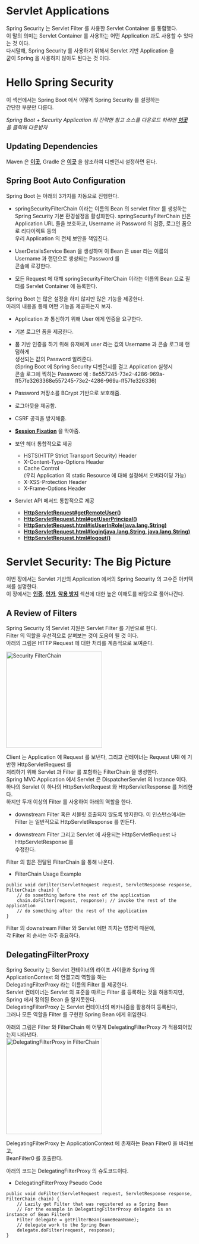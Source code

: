 Servlet Applications
=====================
Spring Security 는 Servlet Filter 를 사용한 Servlet Container 를 통합했다.  
이 말의 의미는 Servlet Container 를 사용하는 어떤 Application 과도 사용할 수 있다는 것 이다.  
다시말해, Spring Security 를 사용하기 위해서 Servlet 기반 Application 을  
굳이 Spring 을 사용하지 않아도 된다는 것 이다.  

# Hello Spring Security
이 섹션에서는 Spring Boot 에서 어떻게 Spring Security 를 설정하는  
간단한 부분만 다룬다.    

_Spring Boot + Security Application 의 간략한 참고 소스를 다운로드 하려면
[**이곳**](https://start.spring.io/starter.zip?type=maven-project&language=java&packaging=jar&jvmVersion=1.8&groupId=example&artifactId=hello-security&name=hello-security&description=Hello%20Security&packageName=example.hello-security&dependencies=web,security) 을 클릭해 다운받자_  

## Updating Dependencies
Maven 은 [**이곳**](https://docs.spring.io/spring-security/site/docs/current/reference/html5/#getting-maven-boot), Gradle 은 [**이곳**](https://docs.spring.io/spring-security/site/docs/current/reference/html5/#getting-gradle-boot) 을 참조하여 디펜던시 설정하면 된다.  

## Spring Boot Auto Configuration
Spring Boot 는 아래의 3가지를 자동으로 진행한다.  
* springSecurityFilterChain 이라는 이름의 Bean 의 servlet filter 를 생성하는  
Spring Security 기본 환경설정을 활성화한다. springSecurityFilterChain 빈은  
Application URL 들을 보호하고, Username 과 Password 의 검증, 로그인 폼으로 리다이렉트 등의  
우리 Application 의 전체 보안을 책임진다.  

* UserDetailsService Bean 을 생성하며 이 Bean 은 user 라는 이름의 Username 과 랜던으로 생성되는 Password 를  
콘솔에 로깅한다.  

* 모든 Request 에 대해 springSecurityFilterChain 이라는 이름의 Bean 으로 필터를 Servlet Container 에 등록한다.  

Spring Boot 는 많은 설정을 하지 않지만 많은 기능을 제공한다.  
아래의 내용을 통해 어떤 기능을 제공하는지 보자.  

* Application 과 통신하기 위해 User 에게 인증을 요구한다.  

* 기본 로그인 폼을 제공한다.  

* 폼 기반 인증을 하기 위해 유저에게 user 라는 값의 Username 과 콘솔 로그에 랜덤하게  
생선되는 값의 Password 알려준다.  
(Spring Boot 에 Spring Security 디펜던시를 걸고 Application 실행시  
콘솔 로그에 찍히는 Password 예 : 8e557245-73e2-4286-969a-ff57fe3263368e557245-73e2-4286-969a-ff57fe326336)  

* Password 저장소를 BCrypt 기반으로 보호해줌.

* 로그아웃을 제공함.

* CSRF 공격을 방지해줌.

* [**Session Fixation**](https://en.wikipedia.org/wiki/Session_fixation) 을 막아줌.

* 보안 헤더 통합적으로 제공
    * HSTS(HTTP Strict Transport Security) Header
    * X-Content-Type-Options Header
    * Cache Control   
    (우리 Application 의 static Resource 에 대해 설정해서 오버라이딩 가능)
    * X-XSS-Protection Header
    * X-Frame-Options Header
    
* Servlet API 메서드 통합적으로 제공
    * [**HttpServletRequest#getRemoteUser()**](https://docs.oracle.com/javaee/6/api/javax/servlet/http/HttpServletRequest.html#getRemoteUser())
    * [**HttpServletRequest.html#getUserPrincipal()**](https://docs.oracle.com/javaee/6/api/javax/servlet/http/HttpServletRequest.html#getUserPrincipal())
    * [**HttpServletRequest.html#isUserInRole(java.lang.String)**](https://docs.oracle.com/javaee/6/api/javax/servlet/http/HttpServletRequest.html#isUserInRole(java.lang.String))
    * [**HttpServletRequest.html#login(java.lang.String, java.lang.String)**](https://docs.oracle.com/javaee/6/api/javax/servlet/http/HttpServletRequest.html#login(java.lang.String,%20java.lang.String))
    * [**HttpServletRequest.html#logout()**](https://docs.oracle.com/javaee/6/api/javax/servlet/http/HttpServletRequest.html#logout())

# Servlet Security: The Big Picture
이번 장에서는 Servlet 기반의 Application 에서의 Spring Security 의 고수준 아키텍쳐를 설명한다.  
이 장에서는 [**인증**](https://docs.spring.io/spring-security/site/docs/current/reference/html5/#servlet-authentication), [**인가**](https://docs.spring.io/spring-security/site/docs/current/reference/html5/#servlet-authorization), [**악용 방지**](https://docs.spring.io/spring-security/site/docs/current/reference/html5/#servlet-exploits) 섹션에 대한 높은 이해도를 바탕으로 풀어나간다.  

## A Review of Filters
Spring Security 의 Servlet 지원은 Servlet Filter 를 기반으로 한다.  
Filter 의 역할을 우선적으로 살펴보는 것이 도움이 될 것 이다.  
아래의 그림은 HTTP Request 에 대한 처리를 계층적으로 보여준다.  

<img width="258" alt="Security FilterChain" src="https://docs.spring.io/spring-security/site/docs/current/reference/html5/images/servlet/architecture/filterchain.png">  

Client 는 Application 에 Request 를 보낸다, 그리고 컨테이너는 Request URI 에 기반한 HttpServletRequest 를  
처리하기 위해 Servlet 과 Filter 를 포함하는 FilterChain 을 생성한다.  
Spring MVC Application 에서 Servlet 은 DispatcherServlet 의 Instance 이다.  
하나의 Servlet 이 하나의 HttpServletRequest 와 HttpServletResponse 를 처리한다.  
하지만 두개 이상의 Filter 를 사용하여 아래의 역할을 한다.  

* downstream Filter 혹은 서블릿 호출되지 않도록 방지한다. 이 인스턴스에서는  
Filter 는 일반적으로 HttpServletResponse 를 만든다.      

* downstream Filter 그리고 Servlet 에 사용되는 HttpServletRequest 나 HttpServletResponse 를  
수정한다.  

Filter 의 힘은 전달된 FilterChain 을 통해 나온다.  

* FilterChain Usage Example  
```
public void doFilter(ServletRequest request, ServletResponse response, FilterChain chain) {
    // do something before the rest of the application
    chain.doFilter(request, response); // invoke the rest of the application
    // do something after the rest of the application
}
```

Filter 의 downstream Filter 와 Servlet 에만 끼치는 영향력 때문에,  
각 Filter 의 순서는 아주 중요하다.  

## DelegatingFilterProxy
Spring Security 는 Servlet 컨테이너의 라이프 사이클과 Spring 의 ApplicationContext 의 연결고리 역할을 하는  
DelegatingFilterProxy 라는 이름의 Filter 를 제공한다.  
Servlet 컨테이너는 Servlet 의 표준을 따르는 Filter 를 등록하는 것을 허용하지만,  
Spring 에서 정의된 Bean 을 알지못한다.  
DelegatingFilterProxy 는 Servlet 컨테이너의 메카니즘을 활용하여 등록된다,  
그러나 모든 역할을 Filter 를 구현한 Spring Bean 에게 위임한다. 

아래의 그림은 Filter 와 FilterChain 에 어떻게 DelegatingFilterProxy 가 적용되어있는지 나타낸다.  
<img width="258" alt="DelegatingFilterProxy in FilterChain" src="https://docs.spring.io/spring-security/site/docs/current/reference/html5/images/servlet/architecture/delegatingfilterproxy.png">  

DelegatingFilterProxy 는 ApplicationContext 에 존재하는 Bean Filter0 을 바라보고,  
BeanFilter0 를 호출한다.  

아래의 코드는 DelegatingFilterProxy 의 슈도코드이다.  

* DelegatingFilterProxy Pseudo Code
```
public void doFilter(ServletRequest request, ServletResponse response, FilterChain chain) {
    // Lazily get Filter that was registered as a Spring Bean
    // For the example in DelegatingFilterProxy delegate is an instance of Bean Filter0
    Filter delegate = getFilterBean(someBeanName);
    // delegate work to the Spring Bean
    delegate.doFilter(request, response);
}
```

